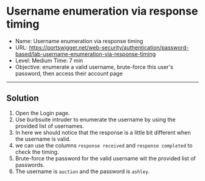 # Username enumeration via response timing
- Name: Username enumeration via response timing
- URL: https://portswigger.net/web-security/authentication/password-based/lab-username-enumeration-via-response-timing
- Level: Medium Time: 7 min
- Objective: enumerate a valid username, brute-force this user's password, then access their account page
---------------------------------------------------------------------------------


## Solution
1. Open the Login page.
2. Use burbsuite intruder to enumerate the username by using the provided list of usernames.
3. In here we should notice that the response is a little bit different when the username is valid.
4. we can use the columns `response received` and `response completed` to check the timing.
5. Brute-force the password for the valid username wit the provided list of passwords.
6. The username is `auction` and the password is `ashley`.